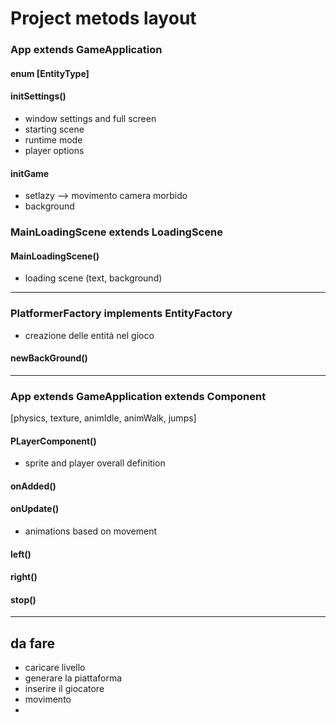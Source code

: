 # Project metods layout

### App extends GameApplication

#### enum [EntityType]

#### initSettings()

* window settings and full screen
* starting scene
* runtime mode
* player options

#### initGame
* setlazy --> movimento camera morbido
* background



### MainLoadingScene extends LoadingScene

#### MainLoadingScene()
* loading scene (text, background)

---

### PlatformerFactory implements EntityFactory
* creazione delle entità nel gioco
#### newBackGround()

---

### App extends GameApplication extends Component
[physics, texture, animIdle, animWalk, jumps]

#### PLayerComponent()
* sprite and player overall definition

#### onAdded()

#### onUpdate()
* animations based on movement

#### left()

#### right()

#### stop()

---

## da fare
* caricare livello
* generare la piattaforma
* inserire il giocatore
* movimento
* 